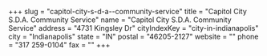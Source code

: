 +++
slug = "capitol-city-s-d-a--community-service"
title = "Capitol City S.D.A. Community Service"
name = "Capitol City S.D.A. Community Service"
address = "4731 Kingsley Dr"
cityIndexKey = "city-in-indianapolis"
city = "Indianapolis"
state = "IN"
postal = "46205-2127"
website = ""
phone = "317 259-0104"
fax = ""
+++
